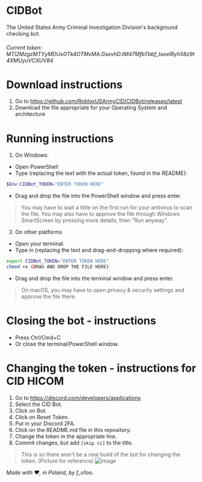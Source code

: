 # CIDBot

The United States Army Criminal Investigation Division's background checking bot.

###### Current token: MTI2MzgzMTYyMDUxOTk4OTMxMA.GsevhD.tM47MfbTbbf_tseeIRyh58z9t4XMUyuVCXUV84

# Download instructions
1. Go to https://github.com/RobloxUSArmyCID/CIDBot/releases/latest
2. Download the file appropriate for your Operating System and architecture

# Running instructions
1. On Windows:
- Open PowerShell
- Type (replacing the text with the actual token, found in the README):
```powershell
$Env:CIDBot_TOKEN="ENTER TOKEN HERE"
```
- Drag and drop the file into the PowerShell window and press enter.
> You may have to wait a little on the first run for your antivirus to scan the file.
> You may also have to approve the file through Windows SmartScreen by pressing more details, then "Run anyway".
2. On other platforms
- Open your terminal.
- Type in (replacing the text and drag-and-dropping where required):
```bash
export CIDBot_TOKEN="ENTER TOKEN HERE"
chmod +x (DRAG AND DROP THE FILE HERE)
```
- Drag and drop the file into the terminal window and press enter.
> On macOS, you may have to open privacy & security settings and approve the file there.

# Closing the bot - instructions
- Press Ctrl/Cmd+C
- Or close the terminal/PowerShell window.

# Changing the token - instructions for CID HICOM
1. Go to https://discord.com/developers/applications
2. Select the CID Bot.
3. Click on Bot.
4. Click on Reset Token.
5. Put in your Discord 2FA.
6. Click on the README.md file in this repository.
7. Change the token in the appropriate line.
8. Commit changes, but add `[skip ci]` to the title.
> This is so there won't be a new build of the bot for changing the token. (Picture for reference)
![image](https://github.com/user-attachments/assets/deb6417e-ec0d-4f83-ad31-8deeda7d7a5b)

*Made with :heart:,
in Poland,
by f_o1oo.*
